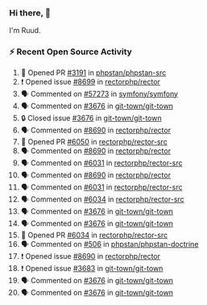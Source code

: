 ### Hi there, 👋

I'm Ruud.
 
### :zap: Recent Open Source Activity

<!--START_SECTION:activity-->
1. 💪 Opened PR [#3191](https://github.com/phpstan/phpstan-src/pull/3191) in [phpstan/phpstan-src](https://github.com/phpstan/phpstan-src)
2. ❗ Opened issue [#8699](https://github.com/rectorphp/rector/issues/8699) in [rectorphp/rector](https://github.com/rectorphp/rector)
3. 🗣 Commented on [#57273](https://github.com/symfony/symfony/pull/57273#issuecomment-2194464901) in [symfony/symfony](https://github.com/symfony/symfony)
4. 🗣 Commented on [#3676](https://github.com/git-town/git-town/issues/3676#issuecomment-2192228085) in [git-town/git-town](https://github.com/git-town/git-town)
5. 🔒 Closed issue [#3676](https://github.com/git-town/git-town/issues/3676) in [git-town/git-town](https://github.com/git-town/git-town)
6. 🗣 Commented on [#8690](https://github.com/rectorphp/rector/issues/8690#issuecomment-2192212169) in [rectorphp/rector](https://github.com/rectorphp/rector)
7. 💪 Opened PR [#6050](https://github.com/rectorphp/rector-src/pull/6050) in [rectorphp/rector-src](https://github.com/rectorphp/rector-src)
8. 🗣 Commented on [#8690](https://github.com/rectorphp/rector/issues/8690#issuecomment-2192054444) in [rectorphp/rector](https://github.com/rectorphp/rector)
9. 🗣 Commented on [#6031](https://github.com/rectorphp/rector-src/pull/6031#issuecomment-2191358295) in [rectorphp/rector-src](https://github.com/rectorphp/rector-src)
10. 🗣 Commented on [#8690](https://github.com/rectorphp/rector/issues/8690#issuecomment-2191058953) in [rectorphp/rector](https://github.com/rectorphp/rector)
11. 🗣 Commented on [#6031](https://github.com/rectorphp/rector-src/pull/6031#issuecomment-2191051272) in [rectorphp/rector-src](https://github.com/rectorphp/rector-src)
12. 🗣 Commented on [#6034](https://github.com/rectorphp/rector-src/pull/6034#issuecomment-2191043718) in [rectorphp/rector-src](https://github.com/rectorphp/rector-src)
13. 🗣 Commented on [#3676](https://github.com/git-town/git-town/issues/3676#issuecomment-2190925383) in [git-town/git-town](https://github.com/git-town/git-town)
14. 🗣 Commented on [#3676](https://github.com/git-town/git-town/issues/3676#issuecomment-2190916982) in [git-town/git-town](https://github.com/git-town/git-town)
15. 💪 Opened PR [#6034](https://github.com/rectorphp/rector-src/pull/6034) in [rectorphp/rector-src](https://github.com/rectorphp/rector-src)
16. 🗣 Commented on [#506](https://github.com/phpstan/phpstan-doctrine/pull/506#issuecomment-2189529130) in [phpstan/phpstan-doctrine](https://github.com/phpstan/phpstan-doctrine)
17. ❗ Opened issue [#8690](https://github.com/rectorphp/rector/issues/8690) in [rectorphp/rector](https://github.com/rectorphp/rector)
18. ❗ Opened issue [#3683](https://github.com/git-town/git-town/issues/3683) in [git-town/git-town](https://github.com/git-town/git-town)
19. 🗣 Commented on [#3676](https://github.com/git-town/git-town/issues/3676#issuecomment-2188138330) in [git-town/git-town](https://github.com/git-town/git-town)
20. 🗣 Commented on [#3676](https://github.com/git-town/git-town/issues/3676#issuecomment-2188081956) in [git-town/git-town](https://github.com/git-town/git-town)
<!--END_SECTION:activity-->
